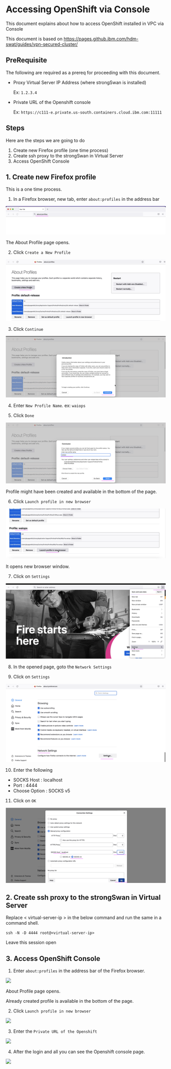 # Accessing OpenShift via Console

This document explains about how to access OpenShift installed in VPC via Console 

This document is based on https://pages.github.ibm.com/hdm-swat/guides/vpn-secured-cluster/

## PreRequisite

The following are required as a prereq for proceeding with this document.

-  Proxy Virtual Server IP Address (where  strongSwan is installed)

    Ex: `1.2.3.4`

-  Private URL of the Openshift console

    Ex: `https://c111-e.private.us-south.containers.cloud.ibm.com:11111`


## Steps

Here are the steps we are going to do

1. Create new Firefox profile (one time process)
2. Create ssh proxy to the strongSwan in Virtual Server
3. Access OpenShift Console

## 1. Create new Firefox profile

This is a one time process. 

1. In a Firefox browser, new tab, enter `about:profiles` in the address bar

<img src="images/image-00001.png">

The About Profile page opens.

2. Click `Create a New Profile`

<img src="images/image-00002.png">

3. Click `Continue`

<img src="images/image-00003.png">

4. Enter `New Profile Name`. ex: `waiops`

5. Click `Done`

<img src="images/image-00004.png">

Profile might have been created and available in the bottom of the page.

6. Click `Launch profile in new browser`

<img src="images/image-00005.png">

It opens new browser window. 

7. Click on `Settings`

<img src="images/image-00006.png">

8. In the opened page, goto the `Network Settings`

9. Click on `Settings`

<img src="images/image-00007.png">

10. Enter the following 

- SOCKS Host : localhost
- Port : 4444
- Choose Option : SOCKS v5

11. Click on `OK`

<img src="images/image-00008.png">


## 2. Create ssh proxy to the strongSwan in Virtual Server

Replace < virtual-server-ip > in the below command and run the same in a command shell.

```
ssh -N -D 4444 root@<virtual-server-ip>
```

Leave this session open

## 3. Access OpenShift Console

1. Enter `about:profiles` in the address bar of the Firefox browser.

<img src="images/image-0001.png">

About Profile page opens.

Already created profile is available in the bottom of the page.

2. Click `Launch profile in new browser`

<img src="images/image-0005.png">

3. Enter the `Private URL of the Openshift`

<img src="images/image-0009.png">

4. After the login and all you can see the Openshift console page.

<img src="images/image-0010.png">

